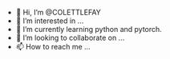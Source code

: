 - 👋 Hi, I’m @COLETTLEFAY
- 👀 I’m interested in ...
- 🌱 I’m currently learning python and pytorch.
- 💞️ I’m looking to collaborate on ...
- 📫 How to reach me ...

<!---
COLETTLEFAY/COLETTLEFAY is a ✨ special ✨ repository because its `README.md` (this file) appears on your GitHub profile.
You can click the Preview link to take a look at your changes.
--->
